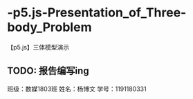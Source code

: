 # -p5.js-Presentation_of_Three-body_Problem
【p5.js】三体模型演示

TODO:
  报告编写ing
---
班级：数媒1803班
姓名：杨博文
学号：1191180331
